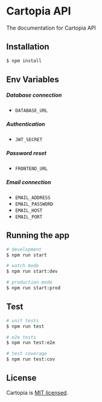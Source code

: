# Cartopia API

The documentation for Cartopia API

## Installation

```bash
$ npm install
```

## Env Variables

##### Database connection

- `DATABASE_URL`

##### Authentication

- `JWT_SECRET`

##### Password reset

- `FRONTEND_URL`

##### Email connection

- `EMAIL_ADDRESS`
- `EMAIL_PASSWORD`
- `EMAIL_HOST`
- `EMAIL_PORT`

## Running the app

```bash
# development
$ npm run start

# watch mode
$ npm run start:dev

# production mode
$ npm run start:prod
```

## Test

```bash
# unit tests
$ npm run test

# e2e tests
$ npm run test:e2e

# test coverage
$ npm run test:cov
```

## License

Cartopia is [MIT licensed](LICENSE).
